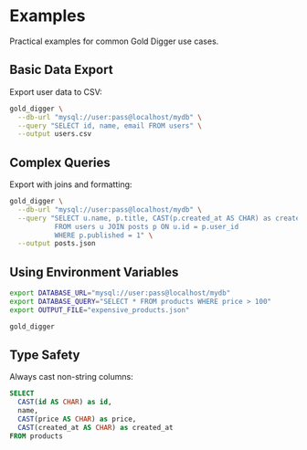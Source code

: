 # Examples

Practical examples for common Gold Digger use cases.

## Basic Data Export

Export user data to CSV:

```bash
gold_digger \
  --db-url "mysql://user:pass@localhost/mydb" \
  --query "SELECT id, name, email FROM users" \
  --output users.csv
```

## Complex Queries

Export with joins and formatting:

```bash
gold_digger \
  --db-url "mysql://user:pass@localhost/mydb" \
  --query "SELECT u.name, p.title, CAST(p.created_at AS CHAR) as created 
           FROM users u JOIN posts p ON u.id = p.user_id 
           WHERE p.published = 1" \
  --output posts.json
```

## Using Environment Variables

```bash
export DATABASE_URL="mysql://user:pass@localhost/mydb"
export DATABASE_QUERY="SELECT * FROM products WHERE price > 100"
export OUTPUT_FILE="expensive_products.json"

gold_digger
```

## Type Safety

Always cast non-string columns:

```sql
SELECT 
  CAST(id AS CHAR) as id,
  name,
  CAST(price AS CHAR) as price,
  CAST(created_at AS CHAR) as created_at
FROM products
```
